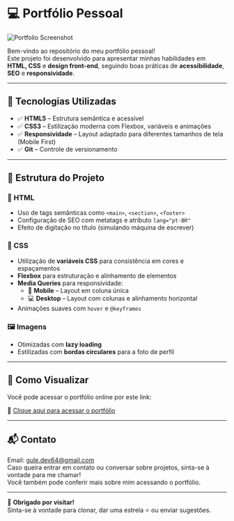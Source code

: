 # 💻 Portfólio Pessoal  

![Portfolio Screenshot](https://github.com/user-attachments/assets/d2ba6084-14f4-4684-92a4-2d9d45a2b4b6)


Bem-vindo ao repositório do meu portfólio pessoal!  
Este projeto foi desenvolvido para apresentar minhas habilidades em **HTML, CSS** e **design front-end**, seguindo boas práticas de **acessibilidade**, **SEO** e **responsividade**.

---

## 🚀 Tecnologias Utilizadas

- ✅ **HTML5** – Estrutura semântica e acessível  
- ✅ **CSS3** – Estilização moderna com Flexbox, variáveis e animações  
- ✅ **Responsividade** – Layout adaptado para diferentes tamanhos de tela (Mobile First)  
- ✅ **Git** – Controle de versionamento  

---

## 📁 Estrutura do Projeto

### 📄 HTML
- Uso de tags semânticas como `<main>`, `<section>`, `<footer>`
- Configuração de SEO com metatags e atributo `lang="pt-BR"`
- Efeito de digitação no título (simulando máquina de escrever)

### 🎨 CSS
- Utilização de **variáveis CSS** para consistência em cores e espaçamentos  
- **Flexbox** para estruturação e alinhamento de elementos  
- **Media Queries** para responsividade:
  - 📱 **Mobile** – Layout em coluna única
  - 💻 **Desktop** – Layout com colunas e alinhamento horizontal
- Animações suaves com `hover` e `@keyframes`

### 🖼️ Imagens
- Otimizadas com **lazy loading**
- Estilizadas com **bordas circulares** para a foto de perfil

---

## 🔎 Como Visualizar

Você pode acessar o portfólio online por este link:

🔗 [Clique aqui para acessar o portfólio](https://portifolio-bay-xi.vercel.app/)

---

## 📬 Contato

Email: gule.dev64@gmail.com  
Caso queira entrar em contato ou conversar sobre projetos, sinta-se à vontade para me chamar!  
Você também pode conferir mais sobre mim acessando o portfólio.

---

🎯 **Obrigado por visitar!**  
Sinta-se à vontade para clonar, dar uma estrela ⭐ ou enviar sugestões.
